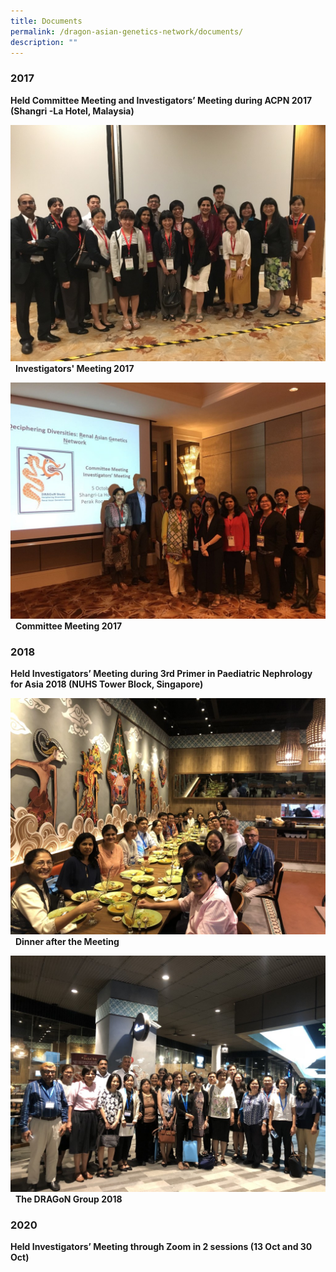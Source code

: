 ```yaml
---
title: Documents
permalink: /dragon-asian-genetics-network/documents/
description: ""
---
```

### **2017**

**Held Committee Meeting and Investigators’ Meeting during ACPN 2017 (Shangri -La Hotel, Malaysia)**

![investigators-meeting_acpn17](/images/DRAGoN%20Asian%20Genetics%20Network/investigators-meeting_acpn17-1024x768.jpg)  **Investigators' Meeting 2017**

![committees-meeting_acpn17](/images/DRAGoN%20Asian%20Genetics%20Network/committees-meeting_acpn17-1024x768.jpg)  **Committee Meeting 2017**

### **2018**

**Held Investigators’ Meeting during 3rd Primer in Paediatric Nephrology for Asia 2018 (NUHS Tower Block, Singapore)**

![dinner-2018-meeting_1](/images/DRAGoN%20Asian%20Genetics%20Network/dinner-2018-meeting_1-1024x768.jpg)  **Dinner after the Meeting**

![dinner-2018-meeting_2](/images/DRAGoN%20Asian%20Genetics%20Network/dinner-2018-meeting_2-1024x768.jpg)  **The DRAGoN Group 2018**

### **2020**

**Held Investigators’ Meeting through Zoom in 2 sessions (13 Oct and 30 Oct)**